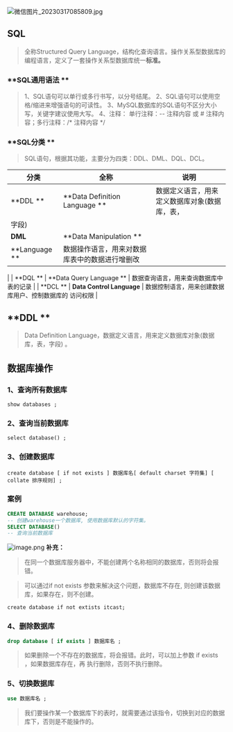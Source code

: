 ![微信图片_20230317085809.jpg](https://cdn.nlark.com/yuque/0/2023/jpeg/33625181/1679015101257-e303b39f-0835-4889-914a-96fbd723895a.jpeg#averageHue=%23fefbf6&clientId=u15c733b0-b9aa-4&from=paste&height=448&id=uf4e06e22&originHeight=672&originWidth=1104&originalType=binary&ratio=1.5&rotation=0&showTitle=false&size=31216&status=done&style=none&taskId=u6578cb13-456b-4f38-a60b-85987f85d80&title=&width=736)
## **SQL**
> 全称Structured Query Language，结构化查询语言。操作关系型数据库的编程语言，定义了一套操作关系型数据库统一**标准。**

### **SQL通用语法 **
> 1、SQL语句可以单行或多行书写，以分号结尾。
> 2、SQL语句可以使用空格/缩进来增强语句的可读性。
> 3、MySQL数据库的SQL语句不区分大小写，关键字建议使用大写。
> 4、注释： 单行注释：-- 注释内容 或 # 注释内容；多行注释：/* 注释内容 */

### **SQL分类 **
> SQL语句，根据其功能，主要分为四类：DDL、DML、DQL、DCL。

| **分类** | **全称** | **说明** |
| --- | --- | --- |
| **DDL ** | **Data Definition Language ** | 数据定义语言，用来定义数据库对象(数据库，表，
字段) |
| **DML** | **Data Manipulation **
**Language ** | 数据操作语言，用来对数据库表中的数据进行增删改
 |
| **DQL **
 | **Data Query Language **
 | 数据查询语言，用来查询数据库中表的记录
 |
| **DCL **
 | **Data Control Language**
 | 数据控制语言，用来创建数据库用户、控制数据库的
访问权限
 |

## **DDL **
> Data Definition Language，数据定义语言，用来定义数据库对象(数据库，表，字段) 。

## **数据库操作**
### **1、查询所有数据库**
`show databases ; `
### 2、**查询当前数据库**
`select database() ; `
### 3、**创建数据库**
`create database [ if not exists ] 数据库名[ default charset 字符集] [ collate 排序规则] ; `
### **案例**
```sql
CREATE DATABASE warehouse; 
-- 创建warehouse一个数据库, 使用数据库默认的字符集。
SELECT DATABASE() 
-- 查询当前数据库
```
![image.png](https://cdn.nlark.com/yuque/0/2023/png/33625181/1677824832773-f4cdd0ca-d0e2-4544-ad9d-58bae728c679.png#averageHue=%23fcfcfc&clientId=uef9b6183-0df5-4&from=paste&height=800&id=u9de2932e&originHeight=1200&originWidth=1920&originalType=binary&ratio=1.5&rotation=0&showTitle=false&size=236337&status=done&style=none&taskId=ufcac8463-4b25-4638-82f3-392114a4272&title=&width=1280)
**补充：**
> 在同一个数据库服务器中，不能创建两个名称相同的数据库，否则将会报错。

> 可以通过if not exists 参数来解决这个问题，数据库不存在, 则创建该数据库，如果存在，则不创建。

`create database if not extists itcast; `
### 4、删除数据库 
```sql
drop database [ if exists ] 数据库名 ;
```
> 如果删除一个不存在的数据库，将会报错。此时，可以加上参数 if exists ，如果数据库存在，再 
> 执行删除，否则不执行删除。

### 5、切换数据库 
```sql
use 数据库名 ;
```
> 我们要操作某一个数据库下的表时，就需要通过该指令，切换到对应的数据库下，否则是不能操作的。






